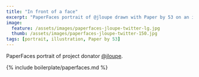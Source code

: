 ```yaml
---
title: "In front of a face"
excerpt: "PaperFaces portrait of @jloupe drawn with Paper by 53 on an iPad."
image: 
  feature: /assets/images/paperfaces-jloupe-twitter-lg.jpg
  thumb: /assets/images/paperfaces-jloupe-twitter-150.jpg
tags: [portrait, illustration, Paper by 53]
---
```


PaperFaces portrait of project donator [@jloupe](http://twitter.com/jloupe).

{% include boilerplate/paperfaces.md %}